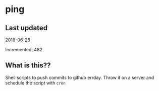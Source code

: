 # ping

## Last updated
2018-06-26

Incremented: 482

## What is this??
Shell scripts to push commits to github errday. Throw it on a server and schedule the script with `cron`

